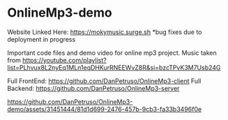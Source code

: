 # OnlineMp3-demo

Website Linked Here: https://mokymusic.surge.sh *bug fixes due to deployment in progress

Important code files and demo video for online mp3 project. Music taken from https://youtube.com/playlist?list=PLhvux8L2nyEq1MLn1eqDHKurRNEEWvZ8R&si=bzcTPvK3M7Usb24G

Full FrontEnd: https://github.com/DanPetruso/OnlineMp3-client
Full Backend: https://github.com/DanPetruso/OnlineMp3-server


https://github.com/DanPetruso/OnlineMp3-demo/assets/31451444/81d1d699-2476-457b-9cb3-fa33b3496f0e

